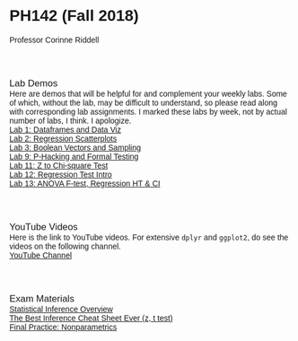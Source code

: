 <font face="arial">

# PH142 (Fall 2018)
Professor Corinne Riddell

<br>
<br>

<big>Lab Demos</big>
<br>
Here are demos that will be helpful for and complement your weekly labs. Some of which, without the lab, may be difficult to understand, so please read along with corresponding lab assignments. I marked these labs by week, not by actual number of labs, I think. I apologize.
<br>
<a href="../2018-fall/lab_demos/lab_1/lab_1_demo.html">Lab 1: Dataframes and Data Viz</a>
<br>
<a href="../2018-fall/lab_demos/lab_2/lab_2_demo.html">Lab 2: Regression Scatterplots</a>
<br>
<a href="../2018-fall/lab_demos/lab_3/lab_3_demo.html">Lab 3: Boolean Vectors and Sampling</a>
<br>
<a href="../2018-fall/lab_demos/lab_9/lab_9_demo.html">Lab 9: P-Hacking and Formal Testing</a>
<br>
<a href="../2018-fall/lab_demos/lab_11/Lab (2018-11-08).html">Lab 11: Z to Chi-square Test</a>
<br>
<a href="../2018-fall/lab_demos/lab_12/lab_12.html">Lab 12: Regression Test Intro</a>
<br>
<a href="../2018-fall/lab_demos/lab_13/lab_13.html">Lab 13: ANOVA F-test, Regression HT & CI</a>

<br>
<br>

<big>YouTube Videos</big>
<br>
Here is the link to YouTube videos. For extensive `dplyr` and `ggplot2`, do see the videos on the following channel.
<br>
<a href="https://www.youtube.com/channel/UCcwP59Z7IT29Qi-izAwf7rA/videos">YouTube Channel</a>

<br>
<br>

<big>Exam Materials</big>
<br>
<a href="../2018-fall/final/part-3-review.pdf">Statistical Inference Overview</a>
<br>
<a href="../2018-fall/resources/inference-cheat-sheet.pdf">The Best Inference Cheat Sheet Ever (z, t test)</a>
<br>
<a href="../2018-fall/final/nonparametric.html">Final Practice: Nonparametrics</a>

</font>

